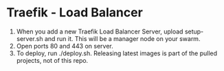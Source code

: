 # Traefik - Load Balancer

1. When you add a new Traefik Load Balancer Server, upload setup-server.sh and run it. This will be a manager node on your swarm.
2. Open ports 80 and 443 on server.
3. To deploy, run ./deploy.sh. Releasing latest images is part of the pulled projects, not of this repo.

